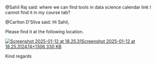 @Sahil Raj said: where we can find tools in data science calendar link I cannot find it in my course tab?


@Carlton D'Silva said: Hi Sahil,


Please find it at the following location.


[![Screenshot 2025-01-12 at 18.25.31](https://europe1.discourse-cdn.com/flex013/uploads/iitm/optimized/3X/b/6/b690d26af607c7a3a2af2f41a6e89d323ac7510c_2_689x364.png)Screenshot 2025\-01\-12 at 18\.25\.312474×1306 330 KB](https://europe1.discourse-cdn.com/flex013/uploads/iitm/original/3X/b/6/b690d26af607c7a3a2af2f41a6e89d323ac7510c.png "Screenshot 2025-01-12 at 18.25.31")


Kind regards

